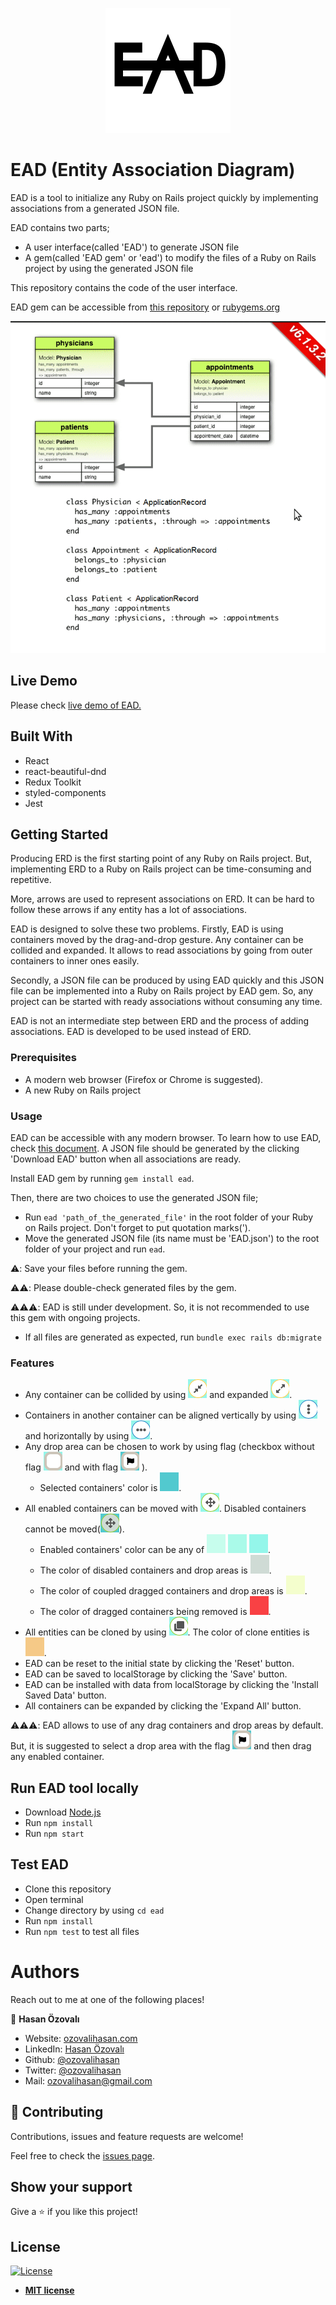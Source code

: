<p align="center">
  <img src="./documents/images/ead-logo.svg" alt="EAD Logo" style="height: 200px; width: 200px"/>
</p>

# EAD (Entity Association Diagram)

EAD is a tool to initialize any Ruby on Rails project quickly by implementing associations from a generated JSON file.

EAD contains two parts;

- A user interface(called 'EAD') to generate JSON file
- A gem(called 'EAD gem' or 'ead') to modify the files of a Ruby on Rails project by using the generated JSON file

This repository contains the code of the user interface.

EAD gem can be accessible from [this repository](https://github.com/ozovalihasan/ead-g) or [rubygems.org](https://rubygems.org/gems/ead) 

![project-gif](./documents/images/project.gif)

## Live Demo

Please check [live demo of EAD.](https://ead.ozovalihasan.com/)

## Built With

- React
- react-beautiful-dnd
- Redux Toolkit
- styled-components
- Jest

## Getting Started

Producing ERD is the first starting point of any Ruby on Rails project. But, implementing ERD to a Ruby on Rails project can be time-consuming and repetitive. 

More, arrows are used to represent associations on ERD. It can be hard to follow these arrows if any entity has a lot of associations.

EAD is designed to solve these two problems. Firstly, EAD is using containers moved by the drag-and-drop gesture. Any container can be collided and expanded. It allows to read associations by going from outer containers to inner ones easily.

Secondly, a JSON file can be produced by using EAD quickly and this JSON file can be implemented into a Ruby on Rails project by EAD gem. So, any project can be started with ready associations without consuming any time.

EAD is not an intermediate step between ERD and the process of adding associations. EAD is developed to be used instead of ERD.
### Prerequisites

- A modern web browser (Firefox or Chrome is suggested).
- A new Ruby on Rails project

### Usage

EAD can be accessible with any modern browser. To learn how to use EAD, check [this document](./documents/how-to-use.md). A JSON file should be generated by the clicking 'Download EAD' button when all associations are ready. 

Install EAD gem by running `gem install ead`.

Then, there are two choices to use the generated JSON file;
- Run `ead 'path_of_the_generated_file'` in the root folder of your Ruby on Rails project. Don't forget to put quotation marks(').
- Move the generated JSON file (its name must be 'EAD.json') to the root folder of your project and run `ead`. 

⚠️: Save your files before running the gem.

⚠️⚠️: Please double-check generated files by the gem.

⚠️⚠️⚠️: EAD is still under development. So, it is not recommended to use this gem with ongoing projects. 


- If all files are generated as expected, run `bundle exec rails db:migrate`

### Features

- Any container can be collided by using ![collide button](./documents/images/collide.png) and expanded ![expand button](./documents/images/expand.png).
- Containers in another container can be aligned vertically by using ![vertical button](./documents/images/align-vertical.png) and horizontally by using ![horizontal button](./documents/images/align-horizontal.png).
- Any drop area can be chosen to work by using flag (checkbox without flag ![flag-uncheck](./documents/images/flag-uncheck.png) and with flag ![flag-check](./documents/images/flag-check.png) ).
  * Selected containers' color is ![blue-selected](./documents/images/blue-selected.png).
- All enabled containers can be moved with ![move-enable](./documents/images/move-enable.png). Disabled containers cannot be moved(![move-disable](./documents/images/move-disable.png)). 
  * Enabled containers' color can be any of ![blue-1](./documents/images/blue-1.png) ![blue-2](./documents/images/blue-2.png) ![blue-3](./documents/images/blue-3.png).
  * The color of disabled containers and drop areas is ![gray](./documents/images/gray.png).
  * The color of coupled dragged containers and drop areas is ![yellow](./documents/images/yellow.png).
  * The color of dragged containers being removed is ![red](./documents/images/red.png).
- All entities can be cloned by using ![clone](./documents/images/clone.png). The color of clone entities is ![orange](./documents/images/orange.png). 
- EAD can be reset to the initial state by clicking the 'Reset' button.
- EAD can be saved to localStorage by clicking the 'Save' button.
- EAD can be installed with data from localStorage by clicking the 'Install Saved Data' button.
- All containers can be expanded by clicking the 'Expand All' button.

⚠️⚠️⚠️: EAD allows to use of any drag containers and drop areas by default. But, it is suggested to select a drop area with the flag ![flag-check](./documents/images/flag-check.png) and then drag any enabled container.

## Run EAD tool locally

- Download [Node.js](https://nodejs.org/en/download/)
- Run `npm install`
- Run `npm start`

## Test EAD

- Clone this repository
- Open terminal
- Change directory by using `cd ead`
- Run `npm install`
- Run `npm test` to test all files

# Authors

Reach out to me at one of the following places!

👤 **Hasan Özovalı**

- Website: [ozovalihasan.com](https://www.ozovalihasan.com/)
- LinkedIn: [Hasan Özovalı](https://www.linkedin.com/in/hasan-ozovali/)
- Github: [@ozovalihasan](https://github.com/ozovalihasan)
- Twitter: [@ozovalihasan](https://twitter.com/ozovalihasan)
- Mail: [ozovalihasan@gmail.com](mailto:ozovalihasan@gmail.com)


## 🤝 Contributing

Contributions, issues and feature requests are welcome! 

Feel free to check the [issues page](https://github.com/ozovalihasan/ead/issues).

## Show your support

Give a ⭐️ if you like this project!

## License

[![License](http://img.shields.io/:license-mit-blue.svg?style=flat-square)](http://badges.mit-license.org)

- **[MIT license](http://opensource.org/licenses/mit-license.php)**
 